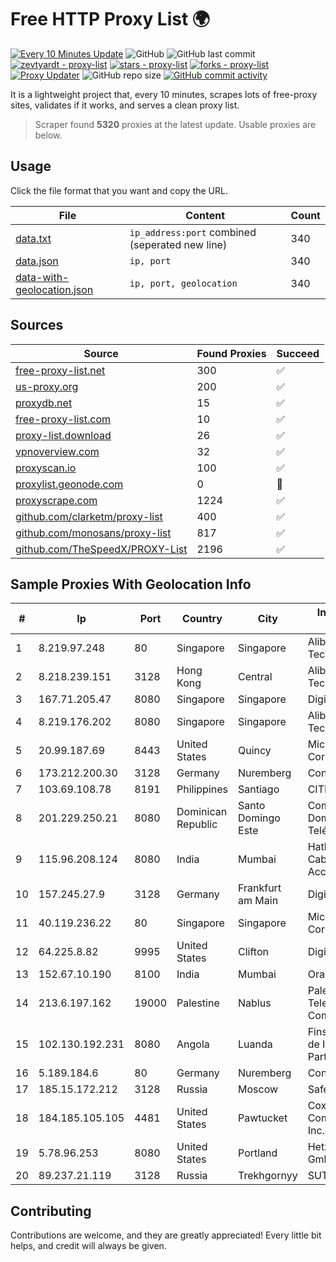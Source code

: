 
# Free HTTP Proxy List 🌍

[![Every 10 Minutes Update](https://github.com/mertguvencli/http-proxy-list/actions/workflows/main.yml/badge.svg?branch=main)](https://github.com/mertguvencli/http-proxy-list/actions/workflows/main.yml)
![GitHub](https://img.shields.io/github/license/mertguvencli/http-proxy-list)
![GitHub last commit](https://img.shields.io/github/last-commit/mertguvencli/http-proxy-list)
[![zevtyardt - proxy-list](https://img.shields.io/static/v1?label=zevtyardt&message=proxy-list&color=blue&logo=github)](https://github.com/zevtyardt/proxy-list "Go to GitHub repo")
[![stars - proxy-list](https://img.shields.io/github/stars/zevtyardt/proxy-list?style=social)](https://github.com/zevtyardt/proxy-list)
[![forks - proxy-list](https://img.shields.io/github/forks/zevtyardt/proxy-list?style=social)](https://github.com/zevtyardt/proxy-list)
[![Proxy Updater](https://github.com/zevtyardt/proxy-list/workflows/Proxy%20Updater/badge.svg)](https://github.com/zevtyardt/proxy-list/actions?query=workflow:"Proxy+Updater")
![GitHub repo size](https://img.shields.io/github/repo-size/zevtyardt/proxy-list)
[![GitHub commit activity](https://img.shields.io/github/commit-activity/m/zevtyardt/proxy-list?logo=commits)](https://github.com/zevtyardt/proxy-list/commits/main)

It is a lightweight project that, every 10 minutes, scrapes lots of free-proxy sites, validates if it works, and serves a clean proxy list.

> Scraper found **5320** proxies at the latest update. Usable proxies are below.

## Usage

Click the file format that you want and copy the URL.

|File|Content|Count|
|----|-------|-----|
|[data.txt](https://raw.githubusercontent.com/mertguvencli/http-proxy-list/main/proxy-list/data.txt)|`ip_address:port` combined (seperated new line)|340|
|[data.json](https://raw.githubusercontent.com/mertguvencli/http-proxy-list/main/proxy-list/data.json)|`ip, port`|340|
|[data-with-geolocation.json](https://raw.githubusercontent.com/mertguvencli/http-proxy-list/main/proxy-list/data-with-geolocation.json)|`ip, port, geolocation`|340|

## Sources

|Source|Found Proxies|Succeed|
|------|-------------|-------|
|[free-proxy-list.net](https://free-proxy-list.net)|300|✅|
|[us-proxy.org](https://www.us-proxy.org)|200|✅|
|[proxydb.net](http://proxydb.net)|15|✅|
|[free-proxy-list.com](https://free-proxy-list.com/?page=&port=&type%5B%5D=http&type%5B%5D=https&up_time=0&search=Search)|10|✅|
|[proxy-list.download](https://www.proxy-list.download/HTTP)|26|✅|
|[vpnoverview.com](https://vpnoverview.com/privacy/anonymous-browsing/free-proxy-servers)|32|✅|
|[proxyscan.io](https://www.proxyscan.io)|100|✅|
|[proxylist.geonode.com](https://proxylist.geonode.com/api/proxy-list?limit=300&page=1&sort_by=lastChecked&sort_type=desc&protocols=http,https)|0|🚫|
|[proxyscrape.com](https://api.proxyscrape.com/v2/?request=displayproxies&protocol=http&timeout=10000&country=all&ssl=all&anonymity=all)|1224|✅|
|[github.com/clarketm/proxy-list](https://raw.githubusercontent.com/clarketm/proxy-list/master/proxy-list-raw.txt)|400|✅|
|[github.com/monosans/proxy-list](https://raw.githubusercontent.com/monosans/proxy-list/main/proxies/http.txt)|817|✅|
|[github.com/TheSpeedX/PROXY-List](https://raw.githubusercontent.com/TheSpeedX/PROXY-List/master/http.txt)|2196|✅|


## Sample Proxies With Geolocation Info

|#|Ip|Port|Country|City|Internet Service Provider|
|-|--|----|-------|----|-------------------------|
|1|8.219.97.248|80|Singapore|Singapore|Alibaba (US) Technology Co., Ltd.|
|2|8.218.239.151|3128|Hong Kong|Central|Alibaba (US) Technology Co., Ltd.|
|3|167.71.205.47|8080|Singapore|Singapore|DigitalOcean, LLC|
|4|8.219.176.202|8080|Singapore|Singapore|Alibaba (US) Technology Co., Ltd.|
|5|20.99.187.69|8443|United States|Quincy|Microsoft Corporation|
|6|173.212.200.30|3128|Germany|Nuremberg|Contabo GmbH|
|7|103.69.108.78|8191|Philippines|Santiago|CITI Cableworld Inc.|
|8|201.229.250.21|8080|Dominican Republic|Santo Domingo Este|Compañía Dominicana de Teléfonos S. A.|
|9|115.96.208.124|8080|India|Mumbai|Hathway IP over Cable Internet Access|
|10|157.245.27.9|3128|Germany|Frankfurt am Main|DigitalOcean, LLC|
|11|40.119.236.22|80|Singapore|Singapore|Microsoft Corporation|
|12|64.225.8.82|9995|United States|Clifton|DigitalOcean, LLC|
|13|152.67.10.190|8100|India|Mumbai|Oracle Corporation|
|14|213.6.197.162|19000|Palestine|Nablus|Palestine Telecommunications Company|
|15|102.130.192.231|8080|Angola|Luanda|Finstar - Sociedade de Investimento e Participacoes S.A|
|16|5.189.184.6|80|Germany|Nuremberg|Contabo GmbH|
|17|185.15.172.212|3128|Russia|Moscow|SafeData LLC|
|18|184.185.105.105|4481|United States|Pawtucket|Cox Communications Inc.|
|19|5.78.96.253|8080|United States|Portland|Hetzner Online GmbH|
|20|89.237.21.119|3128|Russia|Trekhgornyy|SUTTK Chelyabinsk|



## Contributing

Contributions are welcome, and they are greatly appreciated! Every
little bit helps, and credit will always be given.

